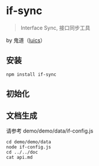 # if-sync

> Interface Sync, 接口同步工具

by 鬼道（[luics](luics.xu@gmail.com)）

## 安装

```
npm install if-sync
```

## 初始化



## 文档生成

请参考 demo/demo/data/if-config.js

```
cd demo/demo/data
node if-config.js
cd ../../doc
cat api.md
```
